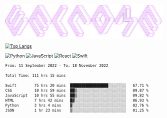 
![ezcv logo](https://raw.githubusercontent.com/adammgerber/images/main/Welcome.png)

[![Top Langs](https://github-readme-stats.vercel.app/api/top-langs/?username=adammgerber&layout=compact)](https://github.com/anuraghazra/github-readme-stats)

![Python](https://img.shields.io/badge/python-3670A0?style=for-the-badge&logo=python&logoColor=ffdd54)
![JavaScript](https://img.shields.io/badge/javascript-%23323330.svg?style=for-the-badge&logo=javascript&logoColor=%23F7DF1E)
![React](https://img.shields.io/badge/react-%2320232a.svg?style=for-the-badge&logo=react&logoColor=%2361DAFB)
![Swift](https://img.shields.io/badge/swift-F54A2A?style=for-the-badge&logo=swift&logoColor=white)

<!--📊 &nbsp;**Time spent coding**-->

<!--START_SECTION:waka-->

```text
From: 11 September 2022 - To: 18 November 2022

Total Time: 111 hrs 15 mins

Swift        75 hrs 20 mins  █████████████████░░░░░░░░   67.71 %
CSS          10 hrs 59 mins  ██▒░░░░░░░░░░░░░░░░░░░░░░   09.87 %
JavaScript   10 hrs 55 mins  ██▒░░░░░░░░░░░░░░░░░░░░░░   09.82 %
HTML         7 hrs 42 mins   █▓░░░░░░░░░░░░░░░░░░░░░░░   06.93 %
Python       3 hrs 4 mins    ▓░░░░░░░░░░░░░░░░░░░░░░░░   02.76 %
JSON         1 hr 23 mins    ▒░░░░░░░░░░░░░░░░░░░░░░░░   01.25 %
```

<!--END_SECTION:waka-->

